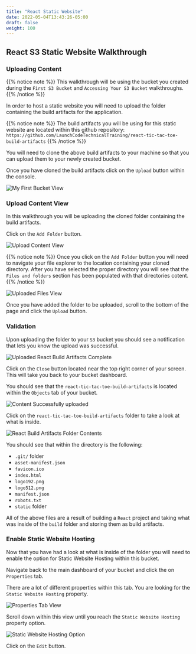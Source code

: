 ```yaml
---
title: "React Static Website"
date: 2022-05-04T13:43:26-05:00
draft: false
weight: 100
---
```


## React S3 Static Website Walkthrough

### Uploading Content

{{% notice note %}}
This walkthrough will be using the bucket you created during the `First S3 Bucket` and `Accessing Your S3 Bucket` walkthroughs.
{{% /notice %}}

In order to host a static website you will need to upload the folder containing the build artifacts for the application.

{{% notice note %}}
The build artifacts you will be using for this static website are located within this github repository: `https://github.com/LaunchCodeTechnicalTraining/react-tic-tac-toe-build-artifacts`
{{% /notice %}}

You will need to clone the above build artifacts to your machine so that you can upload them to your newly created bucket.

Once you have cloned the build artifacts click on the `Upload` button within the console.

![My First Bucket View](pictures/first-bucket-view.png?classes=border)

### Upload Content View

In this walkthrough you will be uploading the cloned folder containing the build artifacts.

Click on the `Add Folder` button.

![Upload Content View](pictures/upload-view.png?classes=border)

{{% notice note %}}
Once you click on the `Add Folder` button you will need to navigate your file explorer to the location containing your cloned directory. After you have selected the proper directory you will see that the `Files and folders` section has been populated with that directories cotent.
{{% /notice %}}

![Uploaded Files View](pictures/uploaded-files-view.png?classes=border)

Once you have added the folder to be uploaded, scroll to the bottom of the page and click the `Upload` button.

### Validation

Upon uploading the folder to your `S3` bucket you should see a notification that lets you know the upload was successful.

![Uploaded React Build Artifacts Complete](pictures/upload-react-artifacts.png?classes=border)

Click on the `Close` button located near the top right corner of your screen. This will take you back to your bucket dashboard.

You should see that the `react-tic-tac-toe-build-artifacts` is located within the `Objects` tab of your bucket.

![Content Successfully uploaded](pictures/first-bucket-view-with-content.png?classes=border)

Click on the `react-tic-tac-toe-build-artifacts` folder to take a look at what is inside.

![React Build Artifacts Folder Contents](pictures/react-artifacts-folder-contents.png?classes=border)

You should see that within the directory is the following:
- `.git/` folder
- `asset-manifest.json`
- `favicon.ico`
- `index.html`
- `logo192.png`
- `logo512.png`
- `manifest.json`
- `robots.txt`
- `static` folder

All of the above files are a result of building a `React` project and taking what was inside of the `build` folder and storing them as build artifacts.

### Enable Static Website Hosting

Now that you have had a look at what is inside of the folder you will need to enable the option for Static Website Hosting within this bucket.

Navigate back to the main dashboard of your bucket and click the on `Properties` tab.

There are a lot of different properties within this tab. You are looking for the `Static Website Hosting` property.

![Properties Tab View](pictures/properties-tab-view.png?classes=border)

Scroll down within this view until you reach the `Static Website Hosting` property option.

![Static Website Hosting Option](pictures/static-website-hosting.png?classes=border)

Click on the `Edit` button.